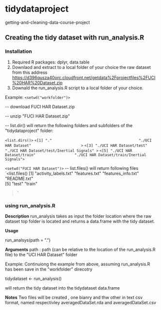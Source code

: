 # tidydataproject
getting-and-cleaning-data-course-project

## Creating the tidy dataset with run_analysis.R
### Installation
 1. Required R packages: dplyr, data.table
 2. Downlaod and extract to a local folder of your choice the raw dataset from this address
    https://d396qusza40orc.cloudfront.net/getdata%2Fprojectfiles%2FUCI%20HAR%20Dataset.zip
 3. Downald the run_analysis.R script to a local folder of your choice.
 
 Example:
 `<setwd("workfolder")>`

  -- download FUCI HAR Dataset.zip

  -- unzip "FUCI HAR Dataset.zip"

  -- list.dir() will return the following folders and subfolders of the "tidydataproject" folder:
  
 `<list.dirs()>`
`<[1] "."                                        "./UCI HAR Dataset"                       >`
`<[3] "./UCI HAR Dataset/test"                   "./UCI HAR Dataset/test/Inertial Signals" >`
`<[5] "./UCI HAR Dataset/train"                  "./UCI HAR Dataset/train/Inertial Signals">`

`<setwd("FUCI HAR Dataset")>`
   -- list.files() will return following files 
`<list.files()
[1] "activity_labels.txt" "features.txt"        "features_info.txt"   "README.txt"         
[5] "test"                "train"              
>`
### using run_analysis.R
**Description** 
run_analysis takes as input the folder location where the raw dataset top folder is located and 
returns a data.frame with the tidy dataset. 

**Usage**

run_analsys(path = ".")

**Arguments**
path  : path (can be relative to the location of the run_analysis.R file) to the "UCI HAR Dataset" folder

Example: 
Continuiong the example from above, assuming run_analysis.R has been save in the "workfolder" direcotry

tidydataset <- run_analysis()

will return the tidy dataset into the tidydataset data.frame

**Notes**
Two files will be created , one bianry and thw other in text csv format, 
named respectivley averagedDataSet.rda and averagedDataSet.csv
